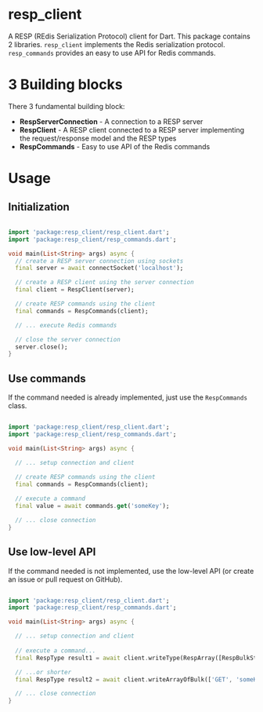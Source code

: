 # resp_client
A RESP (REdis Serialization Protocol) client for Dart. This package contains 2 libraries. ```resp_client``` implements the Redis serialization protocol. ```resp_commands``` provides an easy to use API for Redis commands.

# 3 Building blocks

There 3 fundamental building block:
* **RespServerConnection** - A connection to a RESP server
* **RespClient** - A RESP client connected to a RESP server implementing the request/response model and the RESP types
* **RespCommands** - Easy to use API of the Redis commands

# Usage

## Initialization

```dart

import 'package:resp_client/resp_client.dart';
import 'package:resp_client/resp_commands.dart';

void main(List<String> args) async {
  // create a RESP server connection using sockets
  final server = await connectSocket('localhost');

  // create a RESP client using the server connection
  final client = RespClient(server);

  // create RESP commands using the client
  final commands = RespCommands(client);

  // ... execute Redis commands

  // close the server connection
  server.close();
}

```

## Use commands

If the command needed is already implemented, just use the `RespCommands` class.

```dart

import 'package:resp_client/resp_client.dart';
import 'package:resp_client/resp_commands.dart';

void main(List<String> args) async {

  // ... setup connection and client
  
  // create RESP commands using the client
  final commands = RespCommands(client);

  // execute a command
  final value = await commands.get('someKey');

  // ... close connection
}

```

## Use low-level API

If the command needed is not implemented, use the low-level API (or create an issue or pull request on GitHub).

```dart

import 'package:resp_client/resp_client.dart';
import 'package:resp_client/resp_commands.dart';

void main(List<String> args) async {

  // ... setup connection and client
  
  // execute a command...
  final RespType result1 = await client.writeType(RespArray([RespBulkString('GET'), RespBulkString('someKey')]));

  // ...or shorter
  final RespType result2 = await client.writeArrayOfBulk(['GET', 'someKey']);

  // ... close connection
}

```


